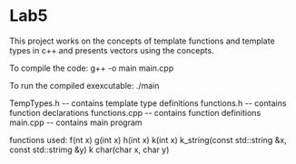 # Lab5
This project works on the concepts of template functions and template types in c++ and presents vectors using the concepts.

To compile the code:
g++ -o main main.cpp

To run the compiled exexcutable:
./main

TempTypes.h -- contains template type definitions
functions.h -- contains function declarations
functions.cpp -- contains function definitions
main.cpp -- contains main program

functions used:
f(nt x)
g(int x)
h(int x)
k(int x)
k_string(const std::string &x, const std::strimg &y)
k char(char x, char y)

